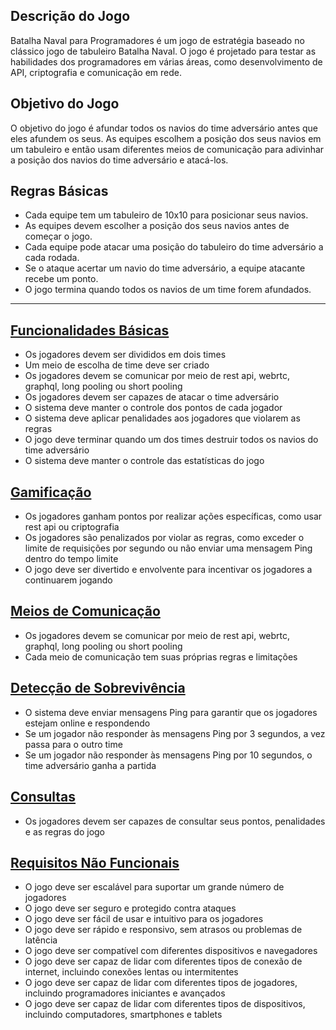 ## Descrição do Jogo

Batalha Naval para Programadores é um jogo de estratégia baseado no clássico jogo de tabuleiro Batalha Naval. O jogo é projetado para testar as habilidades dos programadores em várias áreas, como desenvolvimento de API, criptografia e comunicação em rede.

## Objetivo do Jogo

O objetivo do jogo é afundar todos os navios do time adversário antes que eles afundem os seus. As equipes escolhem a posição dos seus navios em um tabuleiro e então usam diferentes meios de comunicação para adivinhar a posição dos navios do time adversário e atacá-los.

## Regras Básicas

- Cada equipe tem um tabuleiro de 10x10 para posicionar seus navios.
- As equipes devem escolher a posição dos seus navios antes de começar o jogo.
- Cada equipe pode atacar uma posição do tabuleiro do time adversário a cada rodada.
- Se o ataque acertar um navio do time adversário, a equipe atacante recebe um ponto.
- O jogo termina quando todos os navios de um time forem afundados.

----

## [Funcionalidades Básicas](Definição%20de%20Projetos/Batalha%20Naval%20para%20Programadores/Funcionalidades%20Básicas.md)

- Os jogadores devem ser divididos em dois times
- Um meio de escolha de time deve ser criado
- Os jogadores devem se comunicar por meio de rest api, webrtc, graphql, long pooling ou short pooling
- Os jogadores devem ser capazes de atacar o time adversário
- O sistema deve manter o controle dos pontos de cada jogador
- O sistema deve aplicar penalidades aos jogadores que violarem as regras
- O jogo deve terminar quando um dos times destruir todos os navios do time adversário
- O sistema deve manter o controle das estatísticas do jogo

## [Gamificação](Definição%20de%20Projetos/Batalha%20Naval%20para%20Programadores/Gamificação.md)

- Os jogadores ganham pontos por realizar ações específicas, como usar rest api ou criptografia
- Os jogadores são penalizados por violar as regras, como exceder o limite de requisições por segundo ou não enviar uma mensagem Ping dentro do tempo limite
- O jogo deve ser divertido e envolvente para incentivar os jogadores a continuarem jogando

## [Meios de Comunicação](Definição%20de%20Projetos/Batalha%20Naval%20para%20Programadores/Meios%20de%20Comunicação.md)

- Os jogadores devem se comunicar por meio de rest api, webrtc, graphql, long pooling ou short pooling
- Cada meio de comunicação tem suas próprias regras e limitações

## [Detecção de Sobrevivência](Definição%20de%20Projetos/Batalha%20Naval%20para%20Programadores/Detecção%20de%20Sobrevivência.md)

- O sistema deve enviar mensagens Ping para garantir que os jogadores estejam online e respondendo
- Se um jogador não responder às mensagens Ping por 3 segundos, a vez passa para o outro time
- Se um jogador não responder às mensagens Ping por 10 segundos, o time adversário ganha a partida

## [Consultas](Definição%20de%20Projetos/Batalha%20Naval%20para%20Programadores/Consultas.md)

- Os jogadores devem ser capazes de consultar seus pontos, penalidades e as regras do jogo

## [Requisitos Não Funcionais](Definição%20de%20Projetos/Batalha%20Naval%20para%20Programadores/Requisitos%20Não%20Funcionais.md)

- O jogo deve ser escalável para suportar um grande número de jogadores
- O jogo deve ser seguro e protegido contra ataques
- O jogo deve ser fácil de usar e intuitivo para os jogadores
- O jogo deve ser rápido e responsivo, sem atrasos ou problemas de latência
- O jogo deve ser compatível com diferentes dispositivos e navegadores
- O jogo deve ser capaz de lidar com diferentes tipos de conexão de internet, incluindo conexões lentas ou intermitentes
- O jogo deve ser capaz de lidar com diferentes tipos de jogadores, incluindo programadores iniciantes e avançados
- O jogo deve ser capaz de lidar com diferentes tipos de dispositivos, incluindo computadores, smartphones e tablets
